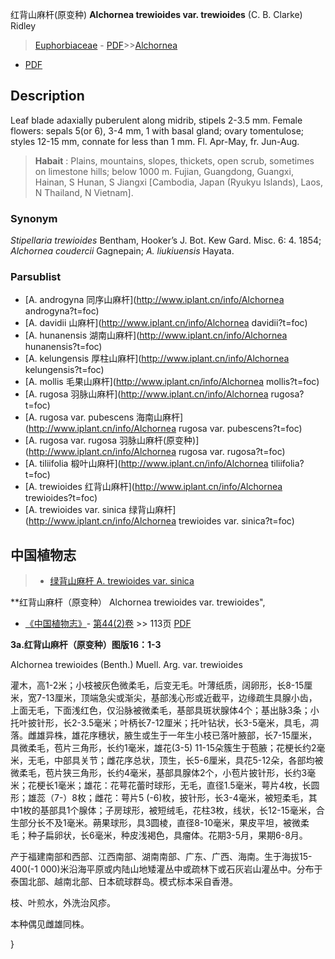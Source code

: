 红背山麻杆(原变种) **Alchornea trewioides var. trewioides** (C. B. Clarke) Ridley

> [Euphorbiaceae](http://www.iplant.cn/info/Euphorbiaceae?t=foc) - [PDF](http://www.iplant.cn/foc/pdf/Euphorbiaceae.pdf)>>[Alchornea](http://www.iplant.cn/info/Alchornea?t=foc)
 - [PDF](http://www.iplant.cn/foc/pdf/Alchornea.pdf)

## Description

Leaf blade adaxially puberulent along midrib, stipels 2-3.5 mm. Female flowers: sepals 5(or 6), 3-4 mm, 1 with basal gland; ovary tomentulose; styles 12-15 mm, connate for less than 1 mm. Fl. Apr-May, fr. Jun-Aug.


> **Habait** : 
> Plains, mountains, slopes, thickets, open scrub, sometimes on limestone hills; below 1000 m. Fujian, Guangdong, Guangxi, Hainan, S Hunan, S Jiangxi [Cambodia, Japan (Ryukyu Islands), Laos, N Thailand, N Vietnam].

### Synonym
*Stipellaria trewioides* Bentham, Hooker’s J. Bot. Kew Gard. Misc. 6: 4. 1854; *Alchornea coudercii* Gagnepain; *A. liukiuensis* Hayata.



### Parsublist

* [A.  androgyna  同序山麻杆](http://www.iplant.cn/info/Alchornea androgyna?t=foc)
* [A.  davidii  山麻杆](http://www.iplant.cn/info/Alchornea davidii?t=foc)
* [A.  hunanensis  湖南山麻杆](http://www.iplant.cn/info/Alchornea hunanensis?t=foc)
* [A.  kelungensis  厚柱山麻杆](http://www.iplant.cn/info/Alchornea kelungensis?t=foc)
* [A.  mollis  毛果山麻杆](http://www.iplant.cn/info/Alchornea mollis?t=foc)
* [A.  rugosa  羽脉山麻杆](http://www.iplant.cn/info/Alchornea rugosa?t=foc)
* [A.  rugosa var. pubescens  海南山麻杆](http://www.iplant.cn/info/Alchornea rugosa var. pubescens?t=foc)
* [A.  rugosa var. rugosa  羽脉山麻杆(原变种)](http://www.iplant.cn/info/Alchornea rugosa var. rugosa?t=foc)
* [A.  tiliifolia  椴叶山麻杆](http://www.iplant.cn/info/Alchornea tiliifolia?t=foc)
* [A.  trewioides  红背山麻杆](http://www.iplant.cn/info/Alchornea trewioides?t=foc)
* [A.  trewioides var. sinica  绿背山麻杆](http://www.iplant.cn/info/Alchornea trewioides var. sinica?t=foc)

## 中国植物志

> * [绿背山麻杆  A.  trewioides var. sinica](Alchornea-trewioides-var-sinica-绿背山麻杆.md)


**红背山麻杆（原变种） Alchornea trewioides var. trewioides",



* [《中国植物志》](http://www.iplant.cn/frps)- [第44(2)卷](http://www.iplant.cn/frps/vol/44(2)) >> 113页 [PDF](http://www.iplant.cn/frps/pdf/44(2)/113.pdf)


**3a.红背山麻杆（原变种）图版16：1-3**

Alchornea trewioides (Benth.) Muell. Arg. var. trewioides

灌木，高1-2米；小枝被灰色微柔毛，后变无毛。叶薄纸质，阔卵形，长8-15厘米，宽7-13厘米，顶端急尖或渐尖，基部浅心形或近截平，边缘疏生具腺小齿，上面无毛，下面浅红色，仅沿脉被微柔毛，基部具斑状腺体4个；基出脉3条；小托叶披针形，长2-3.5毫米；叶柄长7-12厘米；托叶钻状，长3-5毫米，具毛，凋落。雌雄异株，雄花序穗状，腋生或生于一年生小枝已落叶腋部，长7-15厘米，具微柔毛，苞片三角形，长约1毫米，雄花(3-5) 11-15朵簇生于苞腋；花梗长约2毫米，无毛，中部具关节；雌花序总状，顶生，长5-6厘米，具花5-12朵，各部均被微柔毛，苞片狭三角形，长约4毫米，基部具腺体2个，小苞片披针形，长约3毫米；花梗长1毫米；雄花：花萼花蕾时球形，无毛，直径1.5毫米，萼片4枚，长圆形；雄蕊（7-）8枚；雌花：萼片5 (-6)枚，披针形，长3-4毫米，被短柔毛，其中1枚的基部具1个腺体；子房球形，被短绒毛，花柱3枚，线状，长12-15毫米，合生部分长不及1毫米。蒴果球形，具3圆棱，直径8-10毫米，果皮平坦，被微柔毛；种子扁卵状，长6毫米，种皮浅褐色，具瘤体。花期3-5月，果期6-8月。

产于福建南部和西部、江西南部、湖南南部、广东、广西、海南。生于海拔15-400(-1 000)米沿海平原或内陆山地矮灌丛中或疏林下或石灰岩山灌丛中。分布于泰国北部、越南北部、日本硫球群岛。模式标本采自香港。

枝、叶煎水，外洗治风疹。

本种偶见雌雄同株。



}